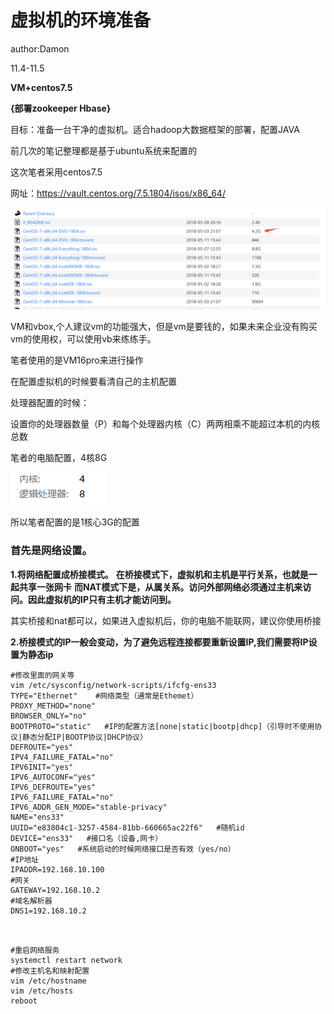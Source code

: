# 虚拟机的环境准备

author:Damon

11.4-11.5

**VM+centos7.5**

**{部署zookeeper Hbase}**

目标：准备一台干净的虚拟机。适合hadoop大数据框架的部署，配置JAVA

前几次的笔记整理都是基于ubuntu系统来配置的

这次笔者采用centos7.5

网址：https://vault.centos.org/7.5.1804/isos/x86_64/

![image-20211105100857127](虚拟机准备.assets/image-20211105100857127.png)

VM和vbox,个人建议vm的功能强大，但是vm是要钱的，如果未来企业没有购买vm的使用权，可以使用vb来练练手。

笔者使用的是VM16pro来进行操作

在配置虚拟机的时候要看清自己的主机配置

处理器配置的时候：

设置你的处理器数量（P）和每个处理器内核（C）两两相乘不能超过本机的内核总数

笔者的电脑配置，4核8G

![image-20211105104821286](虚拟机准备.assets/image-20211105104821286.png)

所以笔者配置的是1核心3G的配置

### 首先是网络设置。

**1.将网络配置成桥接模式。**
  **在桥接模式下，虚拟机和主机是平行关系，也就是一起共享一张网卡**
  **而NAT模式下是，从属关系。访问外部网络必须通过主机来访问。因此虚拟机的IP只有主机才能访问到。**

​	其实桥接和nat都可以，如果进入虚拟机后，你的电脑不能联网，建议你使用桥接

**2.桥接模式的IP一般会变动，为了避免远程连接都要重新设置IP,我们需要将IP设置为静态ip**



```shell
#修改里面的网关等
vim /etc/sysconfig/network-scripts/ifcfg-ens33 
TYPE="Ethernet"    #网络类型（通常是Ethemet）
PROXY_METHOD="none"
BROWSER_ONLY="no"
BOOTPROTO="static"   #IP的配置方法[none|static|bootp|dhcp]（引导时不使用协议|静态分配IP|BOOTP协议|DHCP协议）
DEFROUTE="yes"
IPV4_FAILURE_FATAL="no"
IPV6INIT="yes"
IPV6_AUTOCONF="yes"
IPV6_DEFROUTE="yes"
IPV6_FAILURE_FATAL="no"
IPV6_ADDR_GEN_MODE="stable-privacy"
NAME="ens33"   
UUID="e83804c1-3257-4584-81bb-660665ac22f6"   #随机id
DEVICE="ens33"   #接口名（设备,网卡）
ONBOOT="yes"   #系统启动的时候网络接口是否有效（yes/no）
#IP地址
IPADDR=192.168.10.100  
#网关  
GATEWAY=192.168.10.2      
#域名解析器
DNS1=192.168.10.2


```

```shell

#重启网络服务
systemctl restart network 
#修改主机名和映射配置
vim /etc/hostname
vim /etc/hosts
reboot
```

 

